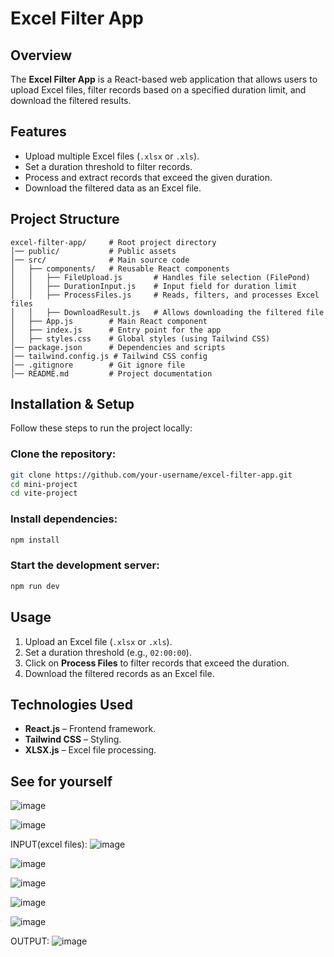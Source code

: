 # Excel Filter App

## Overview
The **Excel Filter App** is a React-based web application that allows users to upload Excel files, filter records based on a specified duration limit, and download the filtered results.

## Features
- Upload multiple Excel files (`.xlsx` or `.xls`).
- Set a duration threshold to filter records.
- Process and extract records that exceed the given duration.
- Download the filtered data as an Excel file.

## Project Structure
```
excel-filter-app/     # Root project directory
│── public/           # Public assets
│── src/              # Main source code
│   ├── components/   # Reusable React components
│   │   ├── FileUpload.js       # Handles file selection (FilePond)
│   │   ├── DurationInput.js    # Input field for duration limit
│   │   ├── ProcessFiles.js     # Reads, filters, and processes Excel files
│   │   ├── DownloadResult.js   # Allows downloading the filtered file
│   ├── App.js        # Main React component
│   ├── index.js      # Entry point for the app
│   ├── styles.css    # Global styles (using Tailwind CSS)
│── package.json      # Dependencies and scripts
│── tailwind.config.js # Tailwind CSS config
│── .gitignore        # Git ignore file
│── README.md         # Project documentation
```

## Installation & Setup

Follow these steps to run the project locally:

### Clone the repository:
```sh
git clone https://github.com/your-username/excel-filter-app.git
cd mini-project
cd vite-project
```

### Install dependencies:
```sh
npm install
```

### Start the development server:
```sh
npm run dev
```

## Usage
1. Upload an Excel file (`.xlsx` or `.xls`).
2. Set a duration threshold (e.g., `02:00:00`).
3. Click on **Process Files** to filter records that exceed the duration.
4. Download the filtered records as an Excel file.

## Technologies Used
- **React.js** – Frontend framework.
- **Tailwind CSS** – Styling.
- **XLSX.js** – Excel file processing.
  
## See for yourself
![image](https://github.com/user-attachments/assets/aefd4749-bb9e-4fa5-a60c-2e25e9a7d3fb)

![image](https://github.com/user-attachments/assets/3f3d107b-6683-4353-b9e3-9e53a3e92bf8)

INPUT(excel files):
![image](https://github.com/user-attachments/assets/c2011401-892e-4812-b733-b922567539ee)

![image](https://github.com/user-attachments/assets/5bb8c042-07d9-4a20-a99b-165bd84ecf32)

![image](https://github.com/user-attachments/assets/bf02c82f-3383-4b59-9b7a-76feee73a002)

![image](https://github.com/user-attachments/assets/0f9f3eb1-0537-4eee-98f0-579035a25443)

![image](https://github.com/user-attachments/assets/b68001c4-fad4-42c6-a975-1900fc13de84)





OUTPUT:
![image](https://github.com/user-attachments/assets/83be0b9c-1e69-4716-a8fe-51689895cda9)





